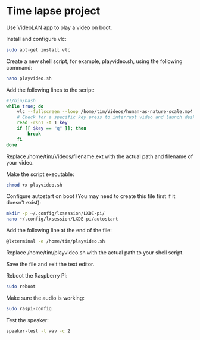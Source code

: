 # Time lapse project

Use VideoLAN app to play a video on boot.

Install and configure vlc:

```sh
sudo apt-get install vlc
```

Create a new shell script, for example, playvideo.sh, using the following command:

```sh
nano playvideo.sh
```

Add the following lines to the script:

```sh
#!/bin/bash
while true; do
    vlc --fullscreen --loop /home/tim/Videos/human-as-nature-scale.mp4
    # Check for a specific key press to interrupt video and launch desktop
    read -rsn1 -t 1 key
    if [[ $key == "q" ]]; then
        break
    fi
done
```

Replace /home/tim/Videos/filename.ext with the actual path and filename of your video.

Make the script executable:

```sh
chmod +x playvideo.sh
```

Configure autostart on boot (You may need to create this file first if it doesn't exist):

```sh
mkdir -p ~/.config/lxsession/LXDE-pi/
nano ~/.config/lxsession/LXDE-pi/autostart
```

Add the following line at the end of the file:

```sh
@lxterminal -e /home/tim/playvideo.sh
```

Replace /home/tim/playvideo.sh with the actual path to your shell script.

Save the file and exit the text editor.

Reboot the Raspberry Pi:

```sh
sudo reboot
```

Make sure the audio is working:

```sh
sudo raspi-config
```

Test the speaker:

```sh
speaker-test -t wav -c 2
```
